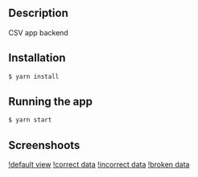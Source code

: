 ## Description

CSV app backend

## Installation

```bash
$ yarn install
```

## Running the app

```bash
$ yarn start
```

## Screenshoots
[!default view](https://raw.githubusercontent.com/MonMon201/front-CSV/master/screenshoots/default.png)
[!correct data](https://raw.githubusercontent.com/MonMon201/front-CSV/master/screenshoots/successfully%20opened%20correct%20data.png)
[!incorrect data](https://raw.githubusercontent.com/MonMon201/front-CSV/master/screenshoots/successfully%20opened%20incorrect%20data.png)
[!broken data](https://raw.githubusercontent.com/MonMon201/front-CSV/master/screenshoots/successfully%20opened%20broken%20data.png)
